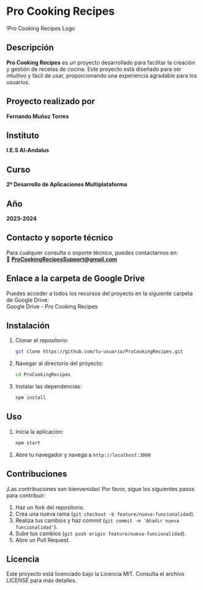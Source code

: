 # Pro Cooking Recipes

!Pro Cooking Recipes Logo

## Descripción
**Pro Cooking Recipes** es un proyecto desarrollado para facilitar la creación y gestión de recetas de cocina. Este proyecto está diseñado para ser intuitivo y fácil de usar, proporcionando una experiencia agradable para los usuarios.

## Proyecto realizado por
**Fernando Muñoz Torres**

## Instituto
**I.E.S Al-Andalus**

## Curso
**2º Desarrollo de Aplicaciones Multiplataforma**

## Año
**2023-2024**

## Contacto y soporte técnico
Para cualquier consulta o soporte técnico, puedes contactarnos en:  
📧 **ProCookingRecipesSupport@gmail.com**

## Enlace a la carpeta de Google Drive
Puedes acceder a todos los recursos del proyecto en la siguiente carpeta de Google Drive:  
Google Drive - Pro Cooking Recipes

## Instalación
1. Clonar el repositorio:
    ```bash
    git clone https://github.com/tu-usuario/ProCookingRecipes.git
    ```
2. Navegar al directorio del proyecto:
    ```bash
    cd ProCookingRecipes
    ```
3. Instalar las dependencias:
    ```bash
    npm install
    ```

## Uso
1. Inicia la aplicación:
    ```bash
    npm start
    ```
2. Abre tu navegador y navega a `http://localhost:3000`

## Contribuciones
¡Las contribuciones son bienvenidas! Por favor, sigue los siguientes pasos para contribuir:
1. Haz un fork del repositorio.
2. Crea una nueva rama (`git checkout -b feature/nueva-funcionalidad`).
3. Realiza tus cambios y haz commit (`git commit -m 'Añadir nueva funcionalidad'`).
4. Sube tus cambios (`git push origin feature/nueva-funcionalidad`).
5. Abre un Pull Request.

## Licencia
Este proyecto está licenciado bajo la Licencia MIT. Consulta el archivo LICENSE para más detalles.
